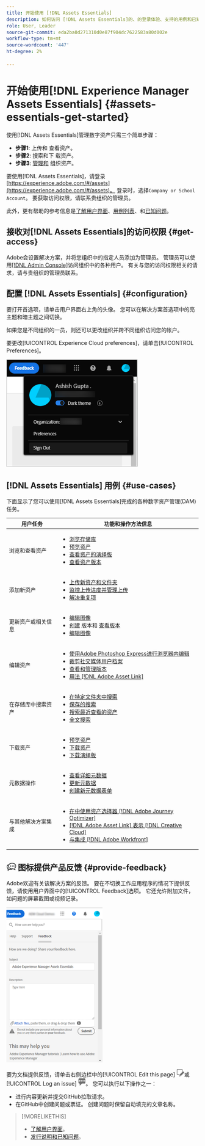 ```yaml
---
title: 开始使用 [!DNL Assets Essentials]
description: 如何访问 [!DNL Assets Essentials]的、的登录体验、支持的用例和已知问题。
role: User, Leader
source-git-commit: eda2ba0d271310d0e87f904dc7622583a80d002e
workflow-type: tm+mt
source-wordcount: '447'
ht-degree: 2%

---
```


# 开始使用[!DNL Experience Manager Assets Essentials] {#assets-essentials-get-started}

<!-- TBD: Make links for these steps. -->

使用[!DNL Assets Essentials]管理数字资产只需三个简单步骤：

* **步骤1**: [](/help/add-delete.md) 上传和 [](/help/navigate-view.md) 查看资产。
* **步骤2**: [](/help/search.md) 搜索和下 [](/help/manage-organize.md#download) 载资产。
* **步骤3**: [管理和](/help/manage-organize.md) 组织资产。

要使用[!DNL Assets Essentials]，请登录[https://experience.adobe.com/#/assets](https://experience.adobe.com/#/assets)。 登录时，选择`Company or School Account`。 要获取访问权限，请联系贵组织的管理员。

此外，更有帮助的参考信息是[了解用户界面](/help/navigate-view.md)、[用例列表](#use-cases)、<!-- TBD: [supported file types](/help/supported-file-formats.md), -->和[已知问题](/help/release-notes.md#known-issues)。

## 接收对[!DNL Assets Essentials]的访问权限 {#get-access}

Adobe会设置解决方案，并将您组织中的指定人员添加为管理员。 管理员可以使用[[!DNL Admin Console]](https://helpx.adobe.com/enterprise/admin-guide.html/enterprise/using/welcome.ug.html)访问组织中的各种用户。 有关与您的访问权限相关的请求，请与贵组织的管理员联系。

## 配置 [!DNL Assets Essentials] {#configuration}

要打开首选项，请单击用户界面右上角的头像。 您可以在解决方案首选项中的亮主题和暗主题之间切换。

如果您是不同组织的一员，则还可以更改组织并跨不同组织访问您的帐户。

要更改[!UICONTROL Experience Cloud preferences]，请单击[!UICONTROL Preferences]。

![首选切换暗色和淡色主题](assets/theme-change.png)

<!-- TBD: What can admins configure? What more can users configure? Any doc that describes Exp Cloud preferences? 
Metadata forms is out of the scope of 6/17 GA. When the functionality is added, link to it from here. It is about configuring metadata UI. -->

<!-- TBD: This section contains beta-specific video that will be updated post-GA.

## Login experience {#login-experience}

When logging in, after providing the credentials, you can be prompted to select an account. In this case, select `Company or School Account` to proceed.

![Select an account to login](assets/do-not-localize/login-experience.gif)
-->

## [!DNL Assets Essentials] 用例 {#use-cases}

下面显示了您可以使用[!DNL Assets Essentials]完成的各种数字资产管理(DAM)任务。

| 用户任务 | 功能和操作方法信息 |
|-----|------|
| 浏览和查看资产 | <ul> <li>[浏览存储库](/help/navigate-view.md#view-assets-and-details) </li> <li> [预览资产](/help/navigate-view.md#preview-assets) <li> [查看资产的演绎版](/help/add-delete.md#renditions) </li> <li>[查看资产版本](/help/manage-organize.md#view-versions)</li></ul> |
| 添加新资产 | <ul> <li>[上传新资产和文件夹](/help/add-delete.md#add-assets)</li> <li>[监控上传进度并管理上传](/help/add-delete.md#upload-progress)</li> <li>[解决重复项](/help/add-delete.md#resolve-upload-fails)</li> </ul> |
| 更新资产或相关信息 | <ul> <li>[编辑图像](/help/edit-images.md)</li> <li>[创建](/help/manage-organize.md#create-versions) 版本和 [查看版本](/help/manage-organize.md#view-versions)</li> <li>[编辑图像](/help/edit-images.md)</li> </ul> |
| 编辑资产 | <ul> <li>[使用Adobe Photoshop Express进行浏览器内编辑](/help/edit-images.md)</li> <li>[裁剪社交媒体用户档案](/help/edit-images.md#crop-straighten-images)</li> <li>[查看和管理版本](/help/manage-organize.md#view-versions)</li> <li>[用法 [!DNL Adobe Asset Link]](/help/integration.md#integrations)</ul></ul> |
| 在存储库中搜索资产 | <ul> <li>[在特定文件夹中搜索](/help/search.md#refine-search-results)</li> <li>[保存的搜索](/help/search.md#saved-search)</li> <li>[搜索最近查看的资产](/help/search.md)</li> <li>[全文搜索](/help/search.md) |
| 下载资产 | <ul> <li> [预览资产](/help/navigate-view.md#preview-assets) </li> <li> [下载资产](/help/manage-organize.md#download) <li> [下载演绎版](/help/add-delete.md#renditions) </li></ul> |
| 元数据操作 | <ul> <li>[查看详细元数据](/help/metadata.md) </li> <li> [更新元数据](/help/metadata.md#update-metadata)</li> <li> [创建新元数据表单](/help/metadata.md#metadata-forms) </li> </ul> |
| 与其他解决方案集成 | <ul> <li>[在中使用资产选择器 [!DNL Adobe Journey Optimizer]](/help/integration.md)</li> <li>[[!DNL Adobe Asset Link] 表示 [!DNL Creative Cloud]](/help/integration.md)</li> <li>[与集成 [!DNL Adobe Workfront]](/help/integration.md)</li> </ul> |

<!--TBD: Merge the below rows in the table when the use cases are documented/available.

| How do I delete assets? | <ul> <li>[Delete assets](/help/manage-organize.md)</li> <li>Recover deleted assets</li> <li>Permanently delete assets</li> </ul> |
| How do I share assets or find shared assets? | <ul> <li>Shared by me</li> <li>Shared with me</li> <li>Share for comments and review</li> <li>Unshare assets</li> </ul> |
| How do I collaborate with others and get my assets reviewed | <ul> <li>Share for review</li> <li>Provide comments. Resolve and filter comments</li> <li>Annotations on images</li> <li>Assign tasks to specific users and prioritize</li> </ul> |

-->

## ![反馈](assets/do-not-localize/feedback-icon.png) 图标提供产品反馈 {#provide-feedback}

Adobe欢迎有关该解决方案的反馈。 要在不切换工作应用程序的情况下提供反馈，请使用用户界面中的[!UICONTROL Feedback]选项。 它还允许附加文件，如问题的屏幕截图或视频记录。

![界面中的反馈选项](assets/feedback-panel.png)

要为文档提供反馈，请单击右侧边栏中的[!UICONTROL Edit this page] ![编辑页面](assets/do-not-localize/edit-page.png)或[!UICONTROL Log an issue] ![创建GitHub问题](assets/do-not-localize/github-issue.png)。 您可以执行以下操作之一：

* 进行内容更新并提交GitHub拉取请求。
* 在GitHub中创建问题或票证。 创建问题时保留自动填充的文章名称。

>[!MORELIKETHIS]
>
>* [了解用户界面](/help/navigate-view.md)。
>* [发行说明和已知问题](/help/release-notes.md)。


<!-- TBD: 
>* [Supported file types](/help/supported-file-formats.md).
-->
